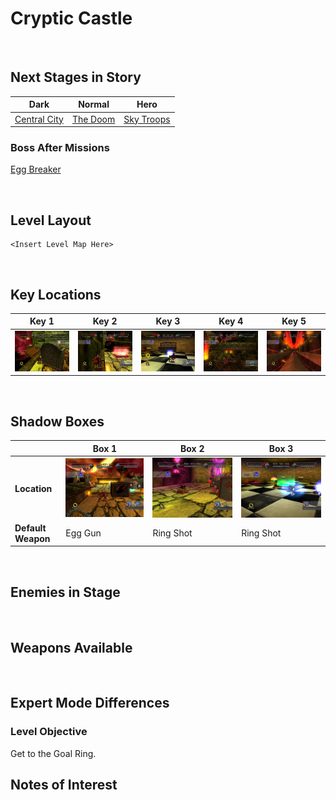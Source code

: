# Cryptic Castle

<br />

## Next Stages in Story
|Dark|Normal|Hero|
|--|--|--|
|[Central City](../CentralCity)|[The Doom](../TheDoom)|[Sky Troops](../SkyTroops)|

### Boss After Missions
[Egg Breaker](../Bosses/EggBreaker)

<br />

## Level Layout
```
<Insert Level Map Here>
```

<br />

## Key Locations
|Key 1|Key 2|Key 3|Key 4|Key 5|
|--|--|--|--|--|
|[ ![](../img/CrypticCastle/CrypticCastle-Key1.png) ](../img/CrypticCastle/CrypticCastle-Key1.png)|[ ![](../img/CrypticCastle/CrypticCastle-Key2.png) ](../img/CrypticCastle/CrypticCastle-Key2.png)|[ ![](../img/CrypticCastle/CrypticCastle-Key3.png) ](../img/CrypticCastle/CrypticCastle-Key3.png)|[ ![](../img/CrypticCastle/CrypticCastle-Key4.png) ](../img/CrypticCastle/CrypticCastle-Key4.png)|[ ![](../img/CrypticCastle/CrypticCastle-Key5.png) ](../img/CrypticCastle/CrypticCastle-Key5.png)|

<br />

## Shadow Boxes
| |Box 1|Box 2|Box 3|
|-|-|-|-|
|__Location__|[ ![](../img/CrypticCastle/CrypticCastle-SpecialWeaponsContainer1.png) ](../img/CrypticCastle/CrypticCastle-SpecialWeaponsContainer1.png)|[ ![](../img/CrypticCastle/CrypticCastle-SpecialWeaponsContainer2.png) ](../img/CrypticCastle/CrypticCastle-SpecialWeaponsContainer2.png)|[ ![](../img/CrypticCastle/CrypticCastle-SpecialWeaponsContainer3.png) ](../img/CrypticCastle/CrypticCastle-SpecialWeaponsContainer3.png)|
|__Default Weapon__|Egg Gun|Ring Shot|Ring Shot|

<br />

## Enemies in Stage

<br />

## Weapons Available

<br />

## Expert Mode Differences

### Level Objective
Get to the Goal Ring.

## Notes of Interest

<br />